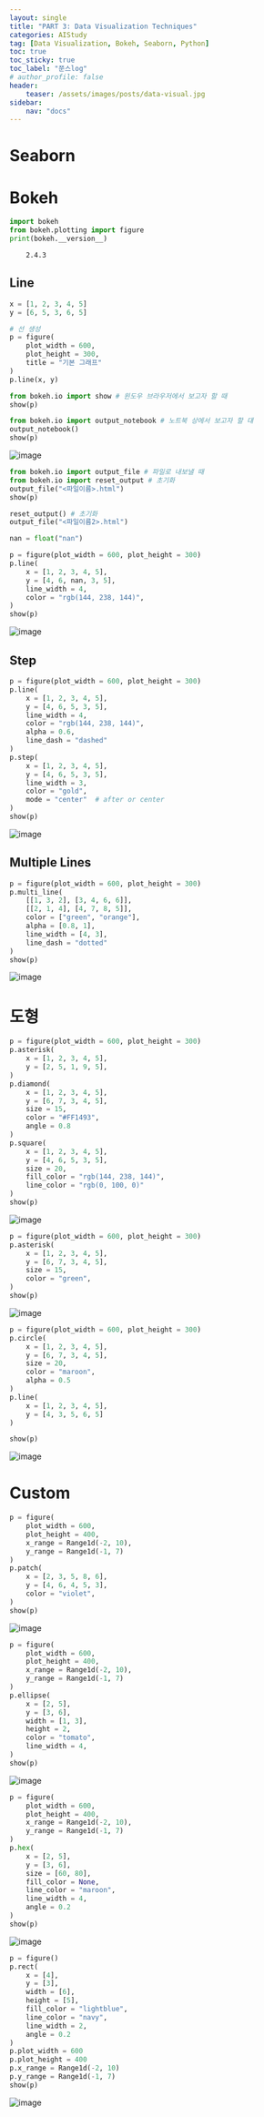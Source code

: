 ```yaml
---
layout: single
title: "PART 3: Data Visualization Techniques"
categories: AIStudy
tag: [Data Visualization, Bokeh, Seaborn, Python]
toc: true
toc_sticky: true
toc_label: "쭌스log"
# author_profile: false
header:
    teaser: /assets/images/posts/data-visual.jpg
sidebar:
    nav: "docs"
---
```


# Seaborn


# Bokeh

```python
import bokeh
from bokeh.plotting import figure
print(bokeh.__version__)
```

        2.4.3

## Line

```python
x = [1, 2, 3, 4, 5]
y = [6, 5, 3, 6, 5]
```

```python
# 선 생성
p = figure(
    plot_width = 600, 
    plot_height = 300,
    title = "기본 그래프"
)
p.line(x, y)
```

```python
from bokeh.io import show # 윈도우 브라우저에서 보고자 할 때
show(p)
```


```python
from bokeh.io import output_notebook # 노트북 상에서 보고자 할 댸
output_notebook()
show(p)
```

![image](https://user-images.githubusercontent.com/39285147/186998198-8509c5ac-cba8-4cf5-b3df-972487bd65fd.png)


```python
from bokeh.io import output_file # 파일로 내보낼 때
from bokeh.io import reset_output # 초기화
output_file("<파일이름>.html")
show(p)
```
```python
reset_output() # 초기화
output_file("<파일이름2>.html")
```

```python
nan = float("nan")

p = figure(plot_width = 600, plot_height = 300)
p.line(
    x = [1, 2, 3, 4, 5],
    y = [4, 6, nan, 3, 5],
    line_width = 4,
    color = "rgb(144, 238, 144)",
)
show(p)
```

![image](https://user-images.githubusercontent.com/39285147/186998455-a2db103e-ecb7-48ef-b5ed-9575de982732.png)

## Step

```python
p = figure(plot_width = 600, plot_height = 300)
p.line(
    x = [1, 2, 3, 4, 5],
    y = [4, 6, 5, 3, 5],
    line_width = 4,
    color = "rgb(144, 238, 144)",
    alpha = 0.6,
    line_dash = "dashed"
)
p.step(
    x = [1, 2, 3, 4, 5],
    y = [4, 6, 5, 3, 5],
    line_width = 3,
    color = "gold",
    mode = "center"  # after or center
)
show(p)
```

![image](https://user-images.githubusercontent.com/39285147/186998510-92bdd785-4cec-4634-8d42-a0ca9aae5ec4.png)


## Multiple Lines

```python
p = figure(plot_width = 600, plot_height = 300)
p.multi_line(
    [[1, 3, 2], [3, 4, 6, 6]],
    [[2, 1, 4], [4, 7, 8, 5]],
    color = ["green", "orange"],
    alpha = [0.8, 1],
    line_width = [4, 3],
    line_dash = "dotted"
)
show(p)
```

![image](https://user-images.githubusercontent.com/39285147/186998423-50536987-49f1-47b1-ab38-354e40487621.png)

# 도형

```python
p = figure(plot_width = 600, plot_height = 300)
p.asterisk(
    x = [1, 2, 3, 4, 5],
    y = [2, 5, 1, 9, 5],
)
p.diamond(
    x = [1, 2, 3, 4, 5],
    y = [6, 7, 3, 4, 5],
    size = 15,
    color = "#FF1493",
    angle = 0.8
)
p.square(
    x = [1, 2, 3, 4, 5],
    y = [4, 6, 5, 3, 5],
    size = 20,
    fill_color = "rgb(144, 238, 144)",
    line_color = "rgb(0, 100, 0)"
)
show(p)
```

![image](https://user-images.githubusercontent.com/39285147/186998557-6aac0254-4efb-4379-9be2-d10abdbce811.png)


```python
p = figure(plot_width = 600, plot_height = 300)
p.asterisk(
    x = [1, 2, 3, 4, 5],
    y = [6, 7, 3, 4, 5],
    size = 15,
    color = "green",
)
show(p)
```

![image](https://user-images.githubusercontent.com/39285147/186998613-8b47559c-5639-469a-a92d-4c8c39912533.png)

```python
p = figure(plot_width = 600, plot_height = 300)
p.circle(
    x = [1, 2, 3, 4, 5],
    y = [6, 7, 3, 4, 5],
    size = 20,
    color = "maroon",
    alpha = 0.5
)
p.line(
    x = [1, 2, 3, 4, 5],
    y = [4, 3, 5, 6, 5]
)

show(p)
```

![image](https://user-images.githubusercontent.com/39285147/186998596-18a67ed1-e144-4638-a1dc-f662a80bfb79.png)

# Custom

```python
p = figure(
    plot_width = 600,
    plot_height = 400,
    x_range = Range1d(-2, 10),
    y_range = Range1d(-1, 7)
)
p.patch(
    x = [2, 3, 5, 8, 6],
    y = [4, 6, 4, 5, 3],
    color = "violet",
)
show(p)
```

![image](https://user-images.githubusercontent.com/39285147/186998665-13f35675-0fa8-4021-b579-e2cb903d5572.png)


```python
p = figure(
    plot_width = 600,
    plot_height = 400,
    x_range = Range1d(-2, 10),
    y_range = Range1d(-1, 7)
)
p.ellipse(
    x = [2, 5],
    y = [3, 6],
    width = [1, 3],
    height = 2,
    color = "tomato",
    line_width = 4,
)
show(p)
```

![image](https://user-images.githubusercontent.com/39285147/186998732-7e6ecab1-6443-4e78-8784-9d445a650d16.png)

```python
p = figure(
    plot_width = 600,
    plot_height = 400,
    x_range = Range1d(-2, 10),
    y_range = Range1d(-1, 7)
)
p.hex(
    x = [2, 5],
    y = [3, 6],
    size = [60, 80],
    fill_color = None,
    line_color = "maroon",
    line_width = 4,
    angle = 0.2
)
show(p)
```

![image](https://user-images.githubusercontent.com/39285147/186998757-1cbf9cba-c599-4ea8-9a82-9e160c5d3390.png)

```python
p = figure()
p.rect(
    x = [4],
    y = [3],
    width = [6],
    height = [5],
    fill_color = "lightblue",
    line_color = "navy",
    line_width = 2,
    angle = 0.2
)
p.plot_width = 600
p.plot_height = 400
p.x_range = Range1d(-2, 10)
p.y_range = Range1d(-1, 7)
show(p)
```

![image](https://user-images.githubusercontent.com/39285147/186998779-186b6614-0820-4cd6-a8dd-06151c972218.png)